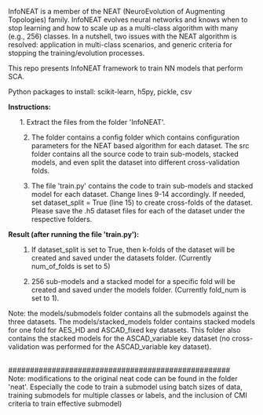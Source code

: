 InfoNEAT is a member of the NEAT (NeuroEvolution of Augmenting Topologies) family. InfoNEAT evolves neural networks and knows when to stop learning and how to scale up as a multi-class algorithm with many (e.g., 256) classes. In a nutshell, two issues with the NEAT algorithm is resolved: application in multi-class scenarios, and generic criteria for stopping the training/evolution processes. 

This repo presents InfoNEAT framework to train NN models that perform SCA. 

Python packages to install: scikit-learn, h5py, pickle, csv

<b>Instructions:</b> <br>
<ul>
1. Extract the files from the folder 'InfoNEAT'.

2. The folder contains a config folder which contains configuration parameters for the NEAT based algorithm for each dataset. The src folder contains all the source code to train sub-models, stacked models, and even split the dataset into different cross-validation folds.

3. The file 'train.py' contains the code to train sub-models and stacked model for each dataset. Change lines 9-14 accordingly. If needed, set dataset_split = True (line 15) to create cross-folds of the dataset. Please save the .h5 dataset files for each of the dataset under the respective folders.
  
</ul>

<b>Result (after running the file 'train.py'):</b> <br>
<ul>

1. If dataset_split is set to True, then k-folds of the dataset will be created and saved under the datasets folder. (Currently num_of_folds is set to 5)

2. 256 sub-models and a stacked model for a specific fold will be created and saved under the models folder. (Currently fold_num is set to 1).
</ul>

Note: the models/submodels folder contains all the submodels against the three datasets. The models/stacked_models folder contains stacked models for one fold for AES_HD and ASCAD_fixed key datasets. This folder also contains the stacked models for the ASCAD_variable key dataset (no cross-validation was performed for the ASCAD_variable key dataset).

<br>###################################################<br>
Note: modifications to the original neat code can be found in the folder 'neat'. Especially the code to train a submodel using batch sizes of data, training submodels for multiple classes or labels, and the inclusion of CMI criteria to train effective submodel)
